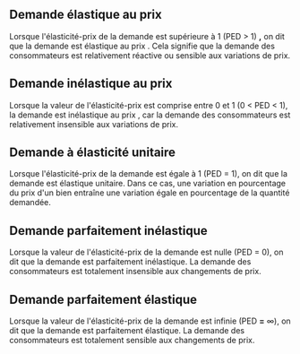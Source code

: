 ## Demande élastique au prix

Lorsque l'élasticité-prix de la demande est supérieure à 1 (PED > 1) **,** on dit que la demande est élastique au prix . Cela signifie que la demande des consommateurs est relativement réactive ou sensible aux variations de prix.


## Demande inélastique au prix

Lorsque la valeur de l'élasticité-prix est comprise entre 0 et 1 (0 < PED < 1), la demande est inélastique au prix , car la demande des consommateurs est relativement insensible aux variations de prix.


## Demande à élasticité unitaire

Lorsque l'élasticité-prix de la demande est égale à 1 (PED = 1), on dit que la demande est élastique unitaire. Dans ce cas, une variation en pourcentage du prix d'un bien entraîne une variation égale en pourcentage de la quantité demandée.


## Demande parfaitement inélastique

Lorsque la valeur de l'élasticité-prix de la demande est nulle (PED = 0), on dit que la demande est parfaitement inélastique. La demande des consommateurs est totalement insensible aux changements de prix.


## Demande parfaitement élastique

Lorsque la valeur de l'élasticité-prix de la demande est infinie (PED **=** ∞), on dit que la demande est parfaitement élastique. La demande des consommateurs est totalement sensible aux changements de prix.